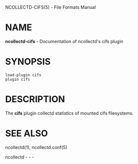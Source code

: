 NCOLLECTD-CIFS(5) - File Formats Manual

# NAME

**ncollectd-cifs** - Documentation of ncollectd's cifs plugin

# SYNOPSIS

	load-plugin cifs
	plugin cifs

# DESCRIPTION

The **cifs** plugin collectd statistics of mounted cifs filesystems.

# SEE ALSO

ncollectd(1),
ncollectd.conf(5)

ncollectd - - -
